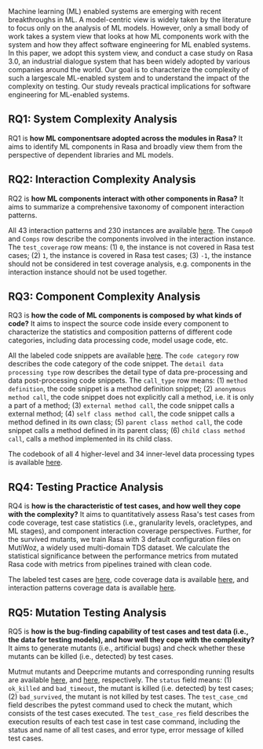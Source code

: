 Machine learning (ML) enabled systems are emerging with recent breakthroughs in ML. A model-centric view
is widely taken by the literature to focus only on the analysis of ML models. However, only a small body of work takes
a system view that looks at how ML components work with
the system and how they affect software engineering for ML enabled systems. In this paper, we adopt this system view, and
conduct a case study on Rasa 3.0, an industrial dialogue system
that has been widely adopted by various companies around the
world. Our goal is to characterize the complexity of such a largescale ML-enabled system and to understand the impact of the
complexity on testing. Our study reveals practical implications
for software engineering for ML-enabled systems.
## RQ1: System Complexity Analysis
RQ1 is **how ML componentsare adopted across the modules in Rasa?**
It aims to identify ML components in Rasa and broadly view them from the perspective of dependent libraries and ML models.

## RQ2: Interaction Complexity Analysis
RQ2 is **how ML components interact with other components in Rasa?**
It aims to summarize a comprehensive taxonomy of component interaction patterns. 

<!-- readme of each RQ to describe the column meaning -->
All 43 interaction patterns and 230 instances are available [here](https://github.com/rasaSystemComplexity/rasaSystemComplexity.github.io/blob/main/data/component_interaction.xls).
The `Compo0` and `Comps` row describe the components involved in the interaction instance.
The `test_coverage` row means: (1) `0`, the instance is not covered in Rasa test cases; (2) `1`, the instance is covered in Rasa test cases; (3) `-1`, the instance should not be considered in test coverage analysis, e.g. components in the interaction instance should not be used together.

## RQ3: Component Complexity Analysis
RQ3 is **how the code of ML components is composed by what kinds of code?**
It aims to inspect the source code inside every component to characterize the statistics and composition patterns of different code categories, including data processing code, model usage code, etc. 

All the labeled code snippets are available [here](https://github.com/rasaSystemComplexity/rasaSystemComplexity.github.io/blob/main/data/rq3/code_category.xls).
The `code category` row describes the code category of the code snippet.
The `detail data processing type` row describes the detail type of data pre-processing and data post-processing code snippets.
The `call_type` row means: (1) `method definition`, the code snippet is a method definition snippet; (2) `anonymous method call`, the code snippet does not explicitly call a method, i.e. it is only a part of a method; (3) `external method call`, the code snippet calls a external method;
(4) `self class method call`, the code snippet calls a method defined in its own class; (5) `parent class method call`, the code snippet calls a method defined in its parent class; (6) `child class method call`, calls a method implemented in its child class.

The codebook of all 4 higher-level and 34 inner-level data processing types is available [here](https://github.com/rasaSystemComplexity/rasaSystemComplexity.github.io/blob/main/data/rq3/data_processing_codebook.xlsx).

<!-- func_call meaning, detail data processing type codebook, interaction pattern analysis -->
<!-- todo: composition pattern details -->
## RQ4: Testing Practice Analysis
RQ4 is **how is the characteristic of test cases, and how well they cope with the complexity?**
It aims to quantitatively assess Rasa's test cases from code coverage, test case statistics (i.e., granularity levels, oracletypes, and ML stages), and component interaction coverage perspectives. Further, for the survived mutants, we train Rasa with 3 default configuration files on MutiWoz, a widely used multi-domain TDS dataset. 
We calculate the statistical significance between the performance metrics from mutated Rasa code with metrics from pipelines trained with clean code.

The labeled test cases are [here](https://github.com/rasaSystemComplexity/rasaSystemComplexity.github.io/blob/main/data/rq4/test_case_label.csv), code coverage data is available [here](https://github.com/rasaSystemComplexity/rasaSystemComplexity.github.io/blob/main/data/rq4/test_case_coverage.csv), and interaction patterns coverage data is available [here](https://github.com/rasaSystemComplexity/rasaSystemComplexity.github.io/blob/main/data/component_interaction.xls).

<!-- TODO: check test case label number(oracle, stage, granularity and corresponding in rq5) -->


## RQ5: Mutation Testing Analysis
RQ5 is **how is the bug-finding capability of test cases and test data (i.e., the data for testing models), and how well they cope with the complexity?**
It aims to generate mutants (i.e., artificial bugs) and check whether these mutants can be killed (i.e., detected) by test cases. 

Mutmut mutants and Deepcrime mutants and corresponding running results are available [here](https://github.com/rasaSystemComplexity/rasaSystemComplexity.github.io/blob/main/data/rq5/mutmut_mutants.json), and [here](https://github.com/rasaSystemComplexity/rasaSystemComplexity.github.io/blob/main/data/rq5/deepcrime_mutants.json), respectively. 
The `status` field means: (1) `ok_killed` and `bad_timeout`, the mutant is killed (i.e. detected) by test cases; (2) `bad_survived`, the mutant is not killed by test cases.
The `test_case_cmd` field describes the pytest command used to check the mutant, which consists of the test cases executed.
The `test_case_res` field describes the execution results of each test case in test case command, including the status and name of all test cases, and error type, error message of killed test cases.
<!-- The `instance_value` describes the parameter specified by pytest to enable  -->

<!-- add deepcrime exact modified line -->

<!-- todo: steps to reproduce mutants (fix rasa test case first, todo: run mutmut mutants and deepcrime mutants) -->
<!-- mutation test data killed, metrics, degradation -->
